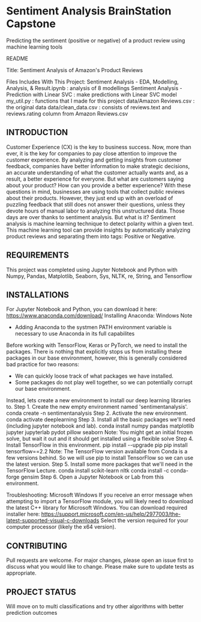 # Sentiment Analysis BrainStation Capstone
Predicting the sentiment (positive or negative) of a product review using machine learning tools

README

Title: Sentiment Analysis of Amazon's Product Reviews

Files Includes With This Project:
   Sentiment Analysis - EDA, Modelling, Analysis, & Result.ipynb 	: analysis of 8 modellings
   Sentiment Analysis - Prediction with Linear SVC			: make predictions with Linear SVC model
   my_util.py								: functions that I made for this project
   data/Amazon Reviews.csv						: the original data
   data/clean_data.csv							: consists of reviews.text and reviews.rating column from Amazon Reviews.csv


INTRODUCTION
------------
Customer Experience (CX) is the key to business success. Now, more than ever, it is the key for companies to pay close attention to improve the customer experience. 
By analyzing and getting insights from customer feedback, companies have better information to make strategic decisions, an accurate understanding of what the customer
actually wants and, as a result, a better experience for everyone.
But what are customers saying about your product? How can you provide a better experience? With these questions in mind, businesses are using tools that collect public 
reviews about their products. However, they just end up with an overload of puzzling feedback that still does not answer their questions, unless they devote hours of 
manual labor to analyzing this unstructured data. Those days are over thanks to sentiment analysis. But what is it? 
Sentiment analysis is machine learning technique to detect polarity within a given text. 
This machine learning tool can provide insights by automatically analyzing product reviews and separating them into tags: Positive or Negative.

REQUIREMENTS
------------
This project was completed using Jupyter Notebook and Python with Numpy, Pandas, Matplotlib, Seaborn, Sys, NLTK, re, String, and Tensorflow


INSTALLATIONS
-------------

For Jupyter Notebook and Python, you can download it here: https://www.anaconda.com/download/ 
Installing Anaconda: Windows Note 
- Adding Anaconda to the systmen PATH environment variable is necessary to use Anaconda in its full capabilites

Before working with TensorFlow, Keras or PyTorch, we need to install the packages. 
There is nothing that explicitly stops us from installing these packages in our base environment, however, this is generally considered bad practice for two reasons:
- We can quickly loose track of what packages we have installed.
- Some packages do not play well together, so we can potentially corrupt our base environment.

Instead, lets create a new environment to install our deep learning libraries to.
Step 1. Create the new empty environment named 'sentimentanalysis'.
        conda create -n sentimentanalysis
Step 2. Activate the new environment.
        conda activate deeplearning
Step 3. Install all the basic packages we'll need (including jupyter notebook and lab).
        conda install numpy pandas matplotlib jupyter jupyterlab pydot pillow seaborn
Note: You might get an initial frozen solve, but wait it out and it should get installed using a flexible solve
Step 4. Install TensorFlow in this environment. pip install --upgrade pip
        pip install tensorflow==2.2
Note: The TensorFlow version available from Conda is a few versions behind. So we will use pip to install TensorFlow so we can use the latest version.
Step 5. Install some more packages that we'll need in the TensorFlow Lecture.
        conda install scikit-learn nltk
        conda install -c conda-forge gensim
Step 6. Open a Jupyter Notebook or Lab from this environment.


Troubleshooting: Microsoft Windows
If you receive an error message when attempting to import a TensorFlow module, you will likely need to download the latest C++ library for Microsoft Windows. 
You can download required installer here: https://support.microsoft.com/en-us/help/2977003/the-latest-supported-visual-c-downloads
Select the version required for your computer processor (likely the x64 version).


CONTRIBUTING
------------
Pull requests are welcome. For major changes, please open an issue first to discuss what you would like to change.
Please make sure to update tests as appropriate.


PROJECT STATUS
--------------
Will move on to multi classifications and try other algorithms with better prediction outcomes









 

